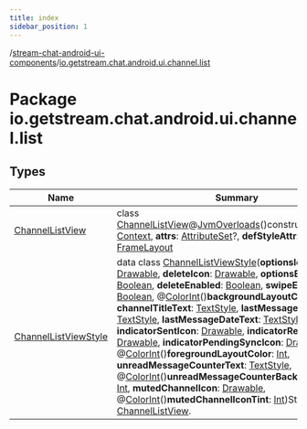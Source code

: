 ```yaml
---
title: index
sidebar_position: 1
---
```

/[stream-chat-android-ui-components](../index.md)/[io.getstream.chat.android.ui.channel.list](index.md)  
  
  
  
# Package io.getstream.chat.android.ui.channel.list  
  
  
## Types  
  
|  Name |  Summary | 
|---|---|
| <a name="io.getstream.chat.android.ui.channel.list/ChannelListView///PointingToDeclaration/"></a>[ChannelListView](ChannelListView/index.md)| <a name="io.getstream.chat.android.ui.channel.list/ChannelListView///PointingToDeclaration/"></a>class [ChannelListView](ChannelListView/index.md)@[JvmOverloads](https://kotlinlang.org/api/latest/jvm/stdlib/kotlin.jvm/-jvm-overloads/index.html)()constructor(**context**: [Context](https://developer.android.com/reference/kotlin/android/content/Context.html), **attrs**: [AttributeSet](https://developer.android.com/reference/kotlin/android/util/AttributeSet.html)?, **defStyleAttr**: [Int](https://kotlinlang.org/api/latest/jvm/stdlib/kotlin/-int/index.html)) : [FrameLayout](https://developer.android.com/reference/kotlin/android/widget/FrameLayout.html)|
| <a name="io.getstream.chat.android.ui.channel.list/ChannelListViewStyle///PointingToDeclaration/"></a>[ChannelListViewStyle](ChannelListViewStyle/index.md)| <a name="io.getstream.chat.android.ui.channel.list/ChannelListViewStyle///PointingToDeclaration/"></a>data class [ChannelListViewStyle](ChannelListViewStyle/index.md)(**optionsIcon**: [Drawable](https://developer.android.com/reference/kotlin/android/graphics/drawable/Drawable.html), **deleteIcon**: [Drawable](https://developer.android.com/reference/kotlin/android/graphics/drawable/Drawable.html), **optionsEnabled**: [Boolean](https://kotlinlang.org/api/latest/jvm/stdlib/kotlin/-boolean/index.html), **deleteEnabled**: [Boolean](https://kotlinlang.org/api/latest/jvm/stdlib/kotlin/-boolean/index.html), **swipeEnabled**: [Boolean](https://kotlinlang.org/api/latest/jvm/stdlib/kotlin/-boolean/index.html), @[ColorInt](https://developer.android.com/reference/kotlin/androidx/annotation/ColorInt.html)()**backgroundLayoutColor**: [Int](https://kotlinlang.org/api/latest/jvm/stdlib/kotlin/-int/index.html), **channelTitleText**: [TextStyle](../io.getstream.chat.android.ui.common.style/TextStyle/index.md), **lastMessageText**: [TextStyle](../io.getstream.chat.android.ui.common.style/TextStyle/index.md), **lastMessageDateText**: [TextStyle](../io.getstream.chat.android.ui.common.style/TextStyle/index.md), **indicatorSentIcon**: [Drawable](https://developer.android.com/reference/kotlin/android/graphics/drawable/Drawable.html), **indicatorReadIcon**: [Drawable](https://developer.android.com/reference/kotlin/android/graphics/drawable/Drawable.html), **indicatorPendingSyncIcon**: [Drawable](https://developer.android.com/reference/kotlin/android/graphics/drawable/Drawable.html), @[ColorInt](https://developer.android.com/reference/kotlin/androidx/annotation/ColorInt.html)()**foregroundLayoutColor**: [Int](https://kotlinlang.org/api/latest/jvm/stdlib/kotlin/-int/index.html), **unreadMessageCounterText**: [TextStyle](../io.getstream.chat.android.ui.common.style/TextStyle/index.md), @[ColorInt](https://developer.android.com/reference/kotlin/androidx/annotation/ColorInt.html)()**unreadMessageCounterBackgroundColor**: [Int](https://kotlinlang.org/api/latest/jvm/stdlib/kotlin/-int/index.html), **mutedChannelIcon**: [Drawable](https://developer.android.com/reference/kotlin/android/graphics/drawable/Drawable.html), @[ColorInt](https://developer.android.com/reference/kotlin/androidx/annotation/ColorInt.html)()**mutedChannelIconTint**: [Int](https://kotlinlang.org/api/latest/jvm/stdlib/kotlin/-int/index.html))Style for [ChannelListView](ChannelListView/index.md).|

